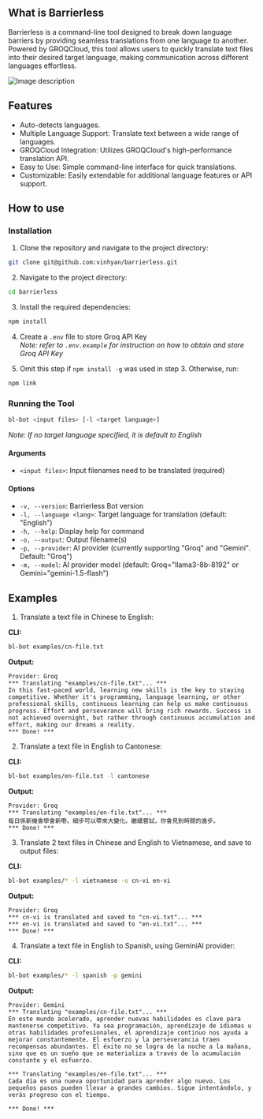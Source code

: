 ## What is Barrierless

Barrierless is a command-line tool designed to break down language barriers by providing seamless translations from one language to another. Powered by GROQCloud, this tool allows users to quickly translate text files into their desired target language, making communication across different languages effortless.

![Image description](https://dev-to-uploads.s3.amazonaws.com/uploads/articles/vdp44fsu4iljnv42fxa9.gif)

## Features

- Auto-detects languages.
- Multiple Language Support: Translate text between a wide range of languages.
- GROQCloud Integration: Utilizes GROQCloud's high-performance translation API.
- Easy to Use: Simple command-line interface for quick translations.
- Customizable: Easily extendable for additional language features or API support.

## How to use

### Installation

1. Clone the repository and navigate to the project directory:

```sh
git clone git@github.com:vinhyan/barrierless.git
```

2. Navigate to the project directory:

```sh
cd barrierless
```

3. Install the required dependencies:

```sh
npm install
```

4. Create a `.env` file to store Groq API Key  
   _Note: refer to `.env.example` for instruction on how to obtain and store Groq API Key_

5. Omit this step if `npm install -g` was used in step 3. Otherwise, run:

```sh
npm link
```

### Running the Tool

```sh
bl-bot <input files> [-l <target language>]
```

_Note: If no target language specified, it is default to English_

#### Arguments

- `<input files>`: Input filenames need to be translated (required)

#### Options

- `-v, --version`: Barrierless Bot version
- `-l, --language <lang>`: Target language for translation (default: "English")
- `-h, --help`: Display help for command
- `-o, --output`: Output filename(s)
- `-p, --provider`: AI provider (currently supporting "Groq" and "Gemini". Default: "Groq")
- `-m, --model`: AI provider model (default: Groq="llama3-8b-8192" or Gemini="gemini-1.5-flash")

## Examples

1. Translate a text file in Chinese to English:

**CLI:**

```sh
bl-bot examples/cn-file.txt
```

**Output:**

```
Provider: Groq
*** Translating "examples/cn-file.txt"... ***
In this fast-paced world, learning new skills is the key to staying competitive. Whether it's programming, language learning, or other professional skills, continuous learning can help us make continuous progress. Effort and perseverance will bring rich rewards. Success is not achieved overnight, but rather through continuous accumulation and effort, making our dreams a reality.
*** Done! ***
```

2. Translate a text file in English to Cantonese:

**CLI:**

```sh
bl-bot examples/en-file.txt -l cantonese
```

**Output:**

```
Provider: Groq
*** Translating "examples/en-file.txt"... ***
每日係新機會學會新嘢。細步可以帶來大變化。繼續嘗試，你會見到時間的進步。
*** Done! ***
```

3. Translate 2 text files in Chinese and English to Vietnamese, and save to output files:

**CLI:**

```sh
bl-bot examples/* -l vietnamese -o cn-vi en-vi
```

**Output:**

```
Provider: Groq
*** cn-vi is translated and saved to "cn-vi.txt"... ***
*** en-vi is translated and saved to "en-vi.txt"... ***
*** Done! ***
```

4. Translate a text file in English to Spanish, using GeminiAI provider:

**CLI:**

```sh
bl-bot examples/* -l spanish -p gemini
```

**Output:**

```
Provider: Gemini
*** Translating "examples/cn-file.txt"... ***
En este mundo acelerado, aprender nuevas habilidades es clave para mantenerse competitivo. Ya sea programación, aprendizaje de idiomas u otras habilidades profesionales, el aprendizaje continuo nos ayuda a mejorar constantemente. El esfuerzo y la perseverancia traen recompensas abundantes. El éxito no se logra de la noche a la mañana, sino que es un sueño que se materializa a través de la acumulación constante y el esfuerzo.

*** Translating "examples/en-file.txt"... ***
Cada día es una nueva oportunidad para aprender algo nuevo. Los pequeños pasos pueden llevar a grandes cambios. Sigue intentándolo, y verás progreso con el tiempo.

*** Done! ***
```
